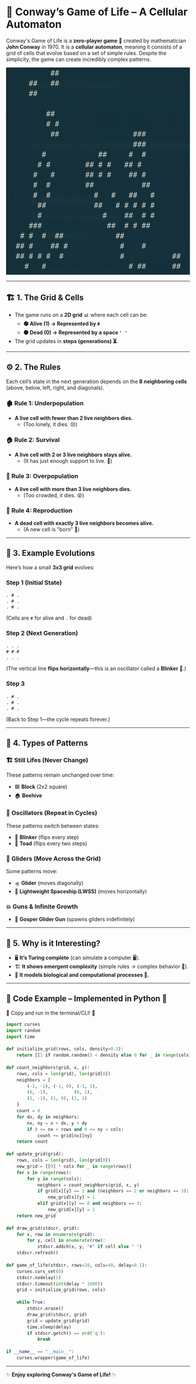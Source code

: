 # 🌱 Conway’s Game of Life – A Cellular Automaton

Conway's Game of Life is a **zero-player game** 🎲 created by mathematician **John Conway** in 1970. It is a **cellular automaton**, meaning it consists of a grid of cells that evolve based on a set of simple rules. Despite the simplicity, the game can create incredibly complex patterns.

![🖼️ Example](assets/gol_example.png)

---

## 🏗️ **1. The Grid & Cells**
- The game runs on a **2D grid** 📊 where each cell can be:
  - **🟢 Alive (1) → Represented by `#`**
  - **⚫ Dead (0) → Represented by a space `' '`**
- The grid updates in **steps (generations) ⏳**.

---

## ⚙️ **2. The Rules**
Each cell’s state in the next generation depends on the **8 neighboring cells** (above, below, left, right, and diagonals).

### 🏚️ **Rule 1: Underpopulation**
- **A live cell with fewer than 2 live neighbors dies.**
  - (Too lonely, it dies. 😢)

### 🏠 **Rule 2: Survival**
- **A live cell with 2 or 3 live neighbors stays alive.**
  - (It has just enough support to live. 🌿)

### 🌋 **Rule 3: Overpopulation**
- **A live cell with more than 3 live neighbors dies.**
  - (Too crowded, it dies. 😵)

### 🍼 **Rule 4: Reproduction**
- **A dead cell with exactly 3 live neighbors becomes alive.**
  - (A new cell is "born" 👶)

---

## 🔄 **3. Example Evolutions**
Here’s how a small **3x3 grid** evolves:

### **Step 1 (Initial State)**
```
. # .
. # .
. # .
```
(Cells are `#` for alive and `.` for dead)

### **Step 2 (Next Generation)**
```
. . .
# # #
. . .
```
(The vertical line **flips horizontally**—this is an oscillator called a **Blinker** 🔁.)

### **Step 3**
```
. # .
. # .
. # .
```
(Back to Step 1—the cycle repeats forever.)

---

## 🔬 **4. Types of Patterns**
### 🏗️ **Still Lifes (Never Change)**
These patterns remain unchanged over time:
- 🟦 **Block** (2x2 square)
- 🏠 **Beehive**

### 🔄 **Oscillators (Repeat in Cycles)**
These patterns switch between states:
- 🔁 **Blinker** (flips every step)
- 🔄 **Toad** (flips every two steps)

### 🚀 **Gliders (Move Across the Grid)**
Some patterns move:
- 🛸 **Glider** (moves diagonally)
- 🚢 **Lightweight Spaceship (LWSS)** (moves horizontally)

### 💥 **Guns & Infinite Growth**
- 🔫 **Gosper Glider Gun** (spawns gliders indefinitely)

---

## 🧐 **5. Why is it Interesting?**
- 🖥️ **It’s Turing complete** (can simulate a computer 🖥️).
- 🏗️ **It shows emergent complexity** (simple rules → complex behavior 🤯).
- 🧬 **It models biological and computational processes 🧠.**

---

## 📝 **Code Example – Implemented in Python** 🐍
📌 Copy and run in the terminal/CLI! 🚀

```python
import curses
import random
import time

def initialize_grid(rows, cols, density=0.2):
    return [[1 if random.random() < density else 0 for _ in range(cols)] for _ in range(rows)]

def count_neighbors(grid, x, y):
    rows, cols = len(grid), len(grid[0])
    neighbors = [
        (-1, -1), (-1, 0), (-1, 1),
        (0, -1),          (0, 1),
        (1, -1), (1, 0), (1, 1)
    ]
    count = 0
    for dx, dy in neighbors:
        nx, ny = x + dx, y + dy
        if 0 <= nx < rows and 0 <= ny < cols:
            count += grid[nx][ny]
    return count

def update_grid(grid):
    rows, cols = len(grid), len(grid[0])
    new_grid = [[0] * cols for _ in range(rows)]
    for x in range(rows):
        for y in range(cols):
            neighbors = count_neighbors(grid, x, y)
            if grid[x][y] == 1 and (neighbors == 2 or neighbors == 3):
                new_grid[x][y] = 1
            elif grid[x][y] == 0 and neighbors == 3:
                new_grid[x][y] = 1
    return new_grid

def draw_grid(stdscr, grid):
    for x, row in enumerate(grid):
        for y, cell in enumerate(row):
            stdscr.addch(x, y, "#" if cell else " ")
    stdscr.refresh()

def game_of_life(stdscr, rows=20, cols=40, delay=0.1):
    curses.curs_set(0)
    stdscr.nodelay(1)
    stdscr.timeout(int(delay * 1000))
    grid = initialize_grid(rows, cols)
    
    while True:
        stdscr.erase()
        draw_grid(stdscr, grid)
        grid = update_grid(grid)
        time.sleep(delay)
        if stdscr.getch() == ord('q'):
            break

if __name__ == "__main__":
    curses.wrapper(game_of_life)

```

---

✨ **Enjoy exploring Conway's Game of Life!** ✨
